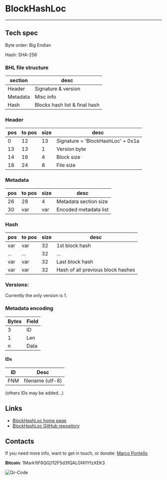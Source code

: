 # BlockHashLoc

***

## Tech spec

Byte order: Big Endian

Hash: SHA-256

### BHL file structure

| section  | desc                          |
| -------- | ----------------------------- |
| Header   | Signature & version           |
| Metadata | Misc info                     |
| Hash     | Blocks hash list & final hash |


### Header

| pos | to pos | size | desc                              |
|---- | ---    | ---- | --------------------------------- |
|  0  |     12 |  13  | Signature = 'BlockHashLoc' + 0x1a |
| 13  |     13 |   1  | Version byte                      |
| 14  |     16 |   4  | Block size                        |
| 18  |     24 |   8  | File size                         |

### Metadata

| pos | to pos | size | desc                  |
|---- | ------ | ---- | --------------------- |
| 26  |     28 |   4  | Metadata section size |
| 30  |    var |  var | Encoded metadata list |

### Hash

| pos | to pos | size | desc                              |
|---- | ------ | ---- | --------------------------------- |
| var |    var |   32 | 1st block hash                    |
| ... |    ... |   32 | ...                               |
| var |    var |   32 | Last block hash                   |
| var |    var |   32 | Hash of all previous block hashes |


### Versions:

Currently the only version is 1.

### Metadata encoding

| Bytes | Field | 
| ----- | ----- |
|    3  | ID    |
|    1  | Len   |
|    n  | Data  |

#### IDs

| ID | Desc |
| --- | --- |
| FNM | filename (utf-8) |

(others IDs may be added...)


## Links

 - [BlockHashLoc home page](http://mark0.net/soft-blockhashloc-e.html)
 - [BlockHashLoc GitHub repository](https://github.com/MarcoPon/BlockHashLoc)

## Contacts

If you need more info, want to get in touch, or donate: [Marco Pontello](http://mark0.net/contacts-e.html)

**Bitcoin**: 1Mark1tF6QGj112F5d3fQALGf41YfzXEK3

![Qr-Code](http://mark0.net/images/qrcode.png) 